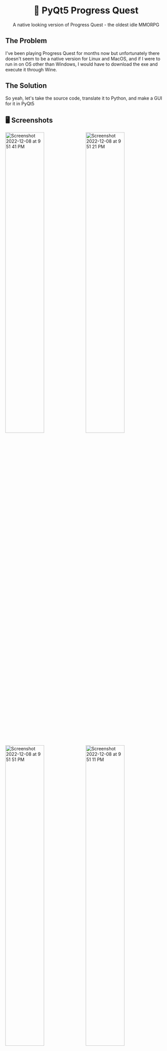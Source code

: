 <center><h1 align="center">🎯 PyQt5 Progress Quest</h1></center>

<p align="center">A native looking version of Progress Quest - the oldest idle MMORPG</p>

## The Problem

I've been playing Progress Quest for months now but unfortunately there doesn't seem to be a native version for Linux and MacOS, and if I were to run in on OS other than Windows, I would have to download the exe and execute it through Wine.

## The Solution

So yeah, let's take the source code, translate it to Python, and make a GUI for it in PyQt5

## 🖥 Screenshots

<div>
  <img width="49%" alt="Screenshot 2022-12-08 at 9 51 41 PM" src="https://user-images.githubusercontent.com/64565584/206469878-7bf88572-9aed-43b9-89bc-d3615eecd400.png">
  <img width="49%" alt="Screenshot 2022-12-08 at 9 51 21 PM" src="https://user-images.githubusercontent.com/64565584/206469873-fe7f2902-a278-4f71-8248-4a232173ae5c.png">
  <img width="49%" alt="Screenshot 2022-12-08 at 9 51 51 PM" src="https://user-images.githubusercontent.com/64565584/206469887-49aa39cb-f514-47c8-aed6-452b23da53c5.png">
  <img width="49%" alt="Screenshot 2022-12-08 at 9 51 11 PM" src="https://user-images.githubusercontent.com/64565584/206469799-194e649c-df1c-47b6-9f0f-9af4a5575cfb.png">
</div>

## 🔬 Technologies Used 

![skills](https://img.shields.io/badge/-Python3-FF0000?style=for-the-badge&logo=python&logoColor=white&color=blue)
![skills](https://img.shields.io/badge/-PyQT5-FF0000?style=for-the-badge&logo=qt&logoColor=white&color=green)

## ⌨️ Setup

If you want to run the website on your local machine:
1. Clone the repository: `git clone https://github.com/melvinchia3636/PyQt5ProgressQuest`.
3. Download dependencies using Tsinghua mirror:
   ```
   pip install -r requirements.txt
   ```
4. Run `python3 main.py`

## 📈 Status

This project is completed except the multiplayer feature. If any bugs are found, please file an issue here, and I'll resolve it ASAP. Feel free to contribute to the project as well.

## 💡 Inspirations 

Thanks to [Progress Quest](http://progressquest.com) for giving me this project idea, and a physical reference book of PyQt5 for giving me technical support.

## 📄 License

Copyright © 2022 Melvin Chia<br/>
Licensed under MIT.
